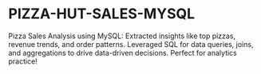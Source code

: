 # PIZZA-HUT-SALES-MYSQL
Pizza Sales Analysis using MySQL: Extracted insights like top pizzas, revenue trends, and order patterns. Leveraged SQL for data queries, joins, and aggregations to drive data-driven decisions. Perfect for analytics practice!
